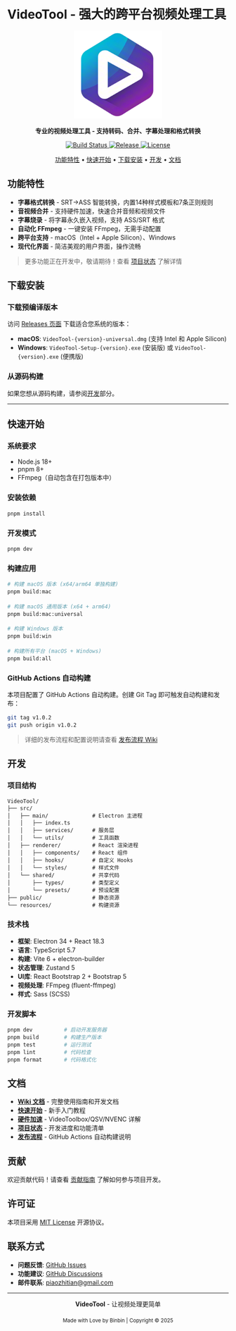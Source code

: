 # VideoTool - 强大的跨平台视频处理工具

<div align="center">
  <img src="./resources/icons/icon.png" alt="VideoTool Logo" width="200"/>
  
  <p>
    <strong>专业的视频处理工具 - 支持转码、合并、字幕处理和格式转换</strong>
  </p>

  <p>
    <a href="https://github.com/binbin1213/VideoTool/actions">
      <img src="https://github.com/binbin1213/VideoTool/workflows/Build%20and%20Release/badge.svg" alt="Build Status">
    </a>
    <a href="https://github.com/binbin1213/VideoTool/releases">
      <img src="https://img.shields.io/github/v/release/binbin1213/VideoTool?include_prereleases" alt="Release">
    </a>
    <a href="https://github.com/binbin1213/VideoTool/blob/main/LICENSE">
      <img src="https://img.shields.io/badge/license-MIT-blue.svg" alt="License">
    </a>
  </p>

  <p>
    <a href="#功能特性">功能特性</a> •
    <a href="#快速开始">快速开始</a> •
    <a href="#下载安装">下载安装</a> •
    <a href="#开发">开发</a> •
    <a href="#文档">文档</a>
  </p>
</div>

## 功能特性

- **字幕格式转换** - SRT→ASS 智能转换，内置14种样式模板和7条正则规则
- **音视频合并** - 支持硬件加速，快速合并音频和视频文件  
- **字幕烧录** - 将字幕永久嵌入视频，支持 ASS/SRT 格式
- **自动化 FFmpeg** - 一键安装 FFmpeg，无需手动配置
- **跨平台支持** - macOS（Intel + Apple Silicon）、Windows
- **现代化界面** - 简洁美观的用户界面，操作流畅

> 更多功能正在开发中，敬请期待！查看 [项目状态](https://github.com/binbin1213/VideoTool/wiki/Project-Status) 了解详情

## 下载安装

### 下载预编译版本

访问 [Releases 页面](https://github.com/binbin1213/VideoTool/releases) 下载适合您系统的版本：

- **macOS**: `VideoTool-{version}-universal.dmg` (支持 Intel 和 Apple Silicon)
- **Windows**: `VideoTool-Setup-{version}.exe` (安装版) 或 `VideoTool-{version}.exe` (便携版)

### 从源码构建

如果您想从源码构建，请参阅[开发](#开发)部分。

---

## 快速开始

### 系统要求

- Node.js 18+ 
- pnpm 8+
- FFmpeg（自动包含在打包版本中）

### 安装依赖

```bash
pnpm install
```

### 开发模式

```bash
pnpm dev
```

### 构建应用

```bash
# 构建 macOS 版本 (x64/arm64 单独构建)
pnpm build:mac

# 构建 macOS 通用版本 (x64 + arm64)
pnpm build:mac:universal

# 构建 Windows 版本
pnpm build:win

# 构建所有平台 (macOS + Windows)
pnpm build:all
```

### GitHub Actions 自动构建

本项目配置了 GitHub Actions 自动构建。创建 Git Tag 即可触发自动构建和发布：

```bash
git tag v1.0.2
git push origin v1.0.2
```

> 详细的发布流程和配置说明请查看 [发布流程 Wiki](https://github.com/binbin1213/VideoTool/wiki/Release-Process)

## 开发

### 项目结构

```
VideoTool/
├── src/
│   ├── main/              # Electron 主进程
│   │   ├── index.ts
│   │   ├── services/      # 服务层
│   │   └── utils/         # 工具函数
│   ├── renderer/          # React 渲染进程
│   │   ├── components/    # React 组件
│   │   ├── hooks/         # 自定义 Hooks
│   │   └── styles/        # 样式文件
│   └── shared/            # 共享代码
│       ├── types/         # 类型定义
│       └── presets/       # 预设配置
├── public/                # 静态资源
└── resources/             # 构建资源
```

### 技术栈

- **框架**: Electron 34 + React 18.3
- **语言**: TypeScript 5.7
- **构建**: Vite 6 + electron-builder
- **状态管理**: Zustand 5
- **UI库**: React Bootstrap 2 + Bootstrap 5
- **视频处理**: FFmpeg (fluent-ffmpeg)
- **样式**: Sass (SCSS)

### 开发脚本

```bash
pnpm dev          # 启动开发服务器
pnpm build        # 构建生产版本
pnpm test         # 运行测试
pnpm lint         # 代码检查
pnpm format       # 代码格式化
```

## 文档

- **[Wiki 文档](https://github.com/binbin1213/VideoTool/wiki)** - 完整使用指南和开发文档
- **[快速开始](https://github.com/binbin1213/VideoTool/wiki/Quick-Start)** - 新手入门教程
- **[硬件加速](https://github.com/binbin1213/VideoTool/wiki/Hardware-Acceleration)** - VideoToolbox/QSV/NVENC 详解
- **[项目状态](https://github.com/binbin1213/VideoTool/wiki/Project-Status)** - 开发进度和功能清单
- **[发布流程](https://github.com/binbin1213/VideoTool/wiki/Release-Process)** - GitHub Actions 自动构建说明

## 贡献

欢迎贡献代码！请查看 [贡献指南](https://github.com/binbin1213/VideoTool/wiki/Contributing) 了解如何参与项目开发。

## 许可证

本项目采用 [MIT License](LICENSE) 开源协议。

## 联系方式

- **问题反馈**: [GitHub Issues](https://github.com/binbin1213/VideoTool/issues)
- **功能建议**: [GitHub Discussions](https://github.com/binbin1213/VideoTool/discussions)
- **邮件联系**: piaozhitian@gmail.com

---

<div align="center">
  <p>
    <strong>VideoTool</strong> - 让视频处理更简单
  </p>
  <p>
    <sub>Made with Love by Binbin | Copyright © 2025</sub>
  </p>
</div>
